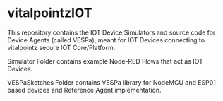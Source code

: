 # vitalpointzIOT
This repository contains the IOT Device Simulators and  source code for Device Agents (called VESPa), meant for IOT Devices 
connecting to vitalpointz secure IOT Core/Platform. 


Simulator Folder contains example Node-RED Flows that act as IOT Devices.


VESPaSketches Folder contains VESPa library for NodeMCU and ESP01 based devices and Reference Agent implementation.
